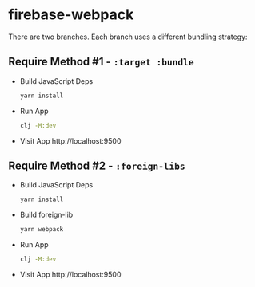 # firebase-webpack

There are two branches.  Each branch uses a different bundling strategy:

## Require Method #1 - `:target :bundle`

- Build JavaScript Deps
  ```bash
  yarn install
  ```
- Run App
  ```bash
  clj -M:dev
  ```
- Visit App
  http://localhost:9500


## Require Method #2 - `:foreign-libs`

- Build JavaScript Deps
  ```bash
  yarn install
  ```
- Build foreign-lib
  ```bash
  yarn webpack
  ```
- Run App
  ```bash
  clj -M:dev
  ```
- Visit App
  http://localhost:9500



